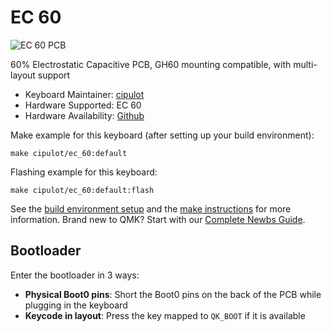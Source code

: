 # EC 60

![EC 60 PCB](https://i.imgur.com/XNwsVOnh.png)

60% Electrostatic Capacitive PCB, GH60 mounting compatible, with multi-layout support

* Keyboard Maintainer: [cipulot](https://github.com/Cipulot)
* Hardware Supported: EC 60
* Hardware Availability: [Github](https://github.com/Cipulot/EC60)

Make example for this keyboard (after setting up your build environment):

    make cipulot/ec_60:default

Flashing example for this keyboard:

    make cipulot/ec_60:default:flash

See the [build environment setup](https://docs.qmk.fm/#/getting_started_build_tools) and the [make instructions](https://docs.qmk.fm/#/getting_started_make_guide) for more information. Brand new to QMK? Start with our [Complete Newbs Guide](https://docs.qmk.fm/#/newbs).

## Bootloader

Enter the bootloader in 3 ways:

* **Physical Boot0 pins**: Short the Boot0 pins on the back of the PCB while plugging in the keyboard
* **Keycode in layout**: Press the key mapped to `QK_BOOT` if it is available
